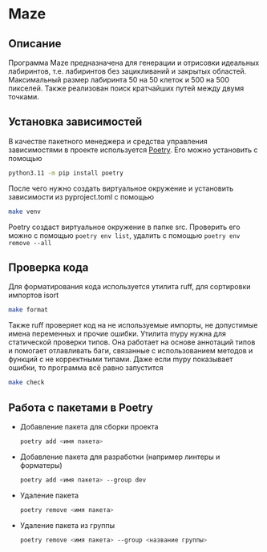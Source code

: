 # Maze

## Описание

Программа Maze предназначена для генерации и отрисовки идеальных лабиринтов, т.е. лабиринтов без зацикливаний и закрытых областей.
Максимальный размер лабиринта 50 на 50 клеток и 500 на 500 пикселей. Также реализован поиск кратчайших путей между двумя точками.

## Установка зависимостей

В качестве пакетного менеджера и средства управления зависимостями в проекте используется [Poetry](https://python-poetry.org/docs/).
Его можно установить с помощью

```bash
python3.11 -m pip install poetry
```

После чего нужно создать виртуальное окружение и установить зависимости из pyproject.toml с помощью

```bash
make venv
```

Poetry создаст виртуальное окружение в папке src. Проверить его можно с помощью `poetry env list`, удалить с помощью `poetry env remove --all`

## Проверка кода

Для форматирования кода используется утилита ruff, для сортировки импортов isort

```bash
make format
```

Также ruff проверяет код на не используемые импорты, не допустимые имена переменных и прочие ошибки.
Утилита mypy нужна для статической проверки типов. Она работает на основе аннотаций типов и помогает отлавливать баги, связанные с использованием методов и функций с не корректными типами. Даже если mypy показывает ошибки, то программа всё равно запустится

```bash
make check
```

## Работа с пакетами в Poetry

- Добавление пакета для сборки проекта

    ```bash
    poetry add <имя пакета>
    ```

- Добавление пакета для разработки (например линтеры и форматеры)

    ```bash
    poetry add <имя пакета> --group dev
    ```

- Удаление пакета

    ```bash
    poetry remove <имя пакета>
    ```

- Удаление пакета из группы

    ```bash
    poetry remove <имя пакета> --group <название группы>
    ```
